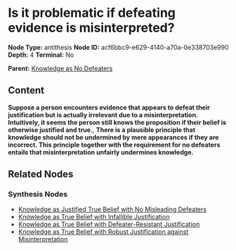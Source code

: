 # Is it problematic if defeating evidence is misinterpreted?

**Node Type:** antithesis
**Node ID:** acf6bbc9-e629-4140-a70a-0e338703e990
**Depth:** 4
**Terminal:** No

**Parent:** [Knowledge as No Defeaters](knowledge-as-no-defeaters-synthesis-1aa8c8d7-3931-4a5d-9e33-c360ec92422f.md)

## Content

**Suppose a person encounters evidence that appears to defeat their justification but is actually irrelevant due to a misinterpretation. Intuitively, it seems the person still knows the proposition if their belief is otherwise justified and true.**, **There is a plausible principle that knowledge should not be undermined by mere appearances if they are incorrect. This principle together with the requirement for no defeaters entails that misinterpretation unfairly undermines knowledge.**

## Related Nodes

### Synthesis Nodes

- [Knowledge as Justified True Belief with No Misleading Defeaters](knowledge-as-justified-true-belief-with-no-misleading-defeaters-synthesis-8220014c-edbf-443b-a99d-4dc1b09d416b.md)
- [Knowledge as True Belief with Infallible Justification](knowledge-as-true-belief-with-infallible-justification-synthesis-2fe02f1c-2a70-49d2-b569-f852570edc0a.md)
- [Knowledge as True Belief with Defeater-Resistant Justification](knowledge-as-true-belief-with-defeater-resistant-justification-synthesis-93d3d5c3-bea3-41bb-b3f6-34fb14ec9e25.md)
- [Knowledge as True Belief with Robust Justification against Misinterpretation](knowledge-as-true-belief-with-robust-justification-against-misinterpretation-synthesis-a81a22ea-317b-4227-bc92-7f2a6233a8a6.md)
